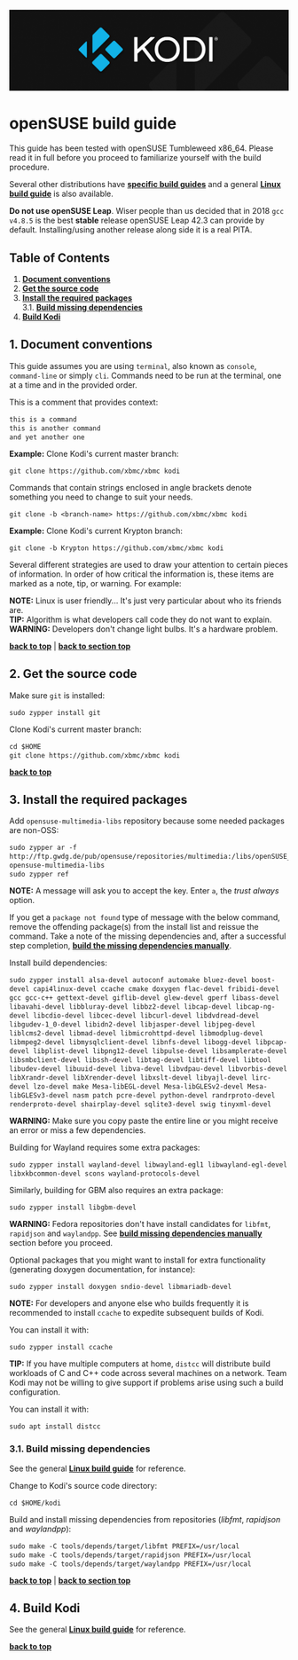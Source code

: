 ![Kodi Logo](resources/banner_slim.png)

# openSUSE build guide
This guide has been tested with openSUSE Tumbleweed x86_64. Please read it in full before you proceed to familiarize yourself with the build procedure.

Several other distributions have **[specific build guides](README.md)** and a general **[Linux build guide](README.Linux.md)** is also available.

**Do not use openSUSE Leap**. Wiser people than us decided that in 2018 `gcc v4.8.5` is the best **stable** release openSUSE Leap 42.3 can provide by default. Installing/using another release along side it is a real PITA.

## Table of Contents
1. **[Document conventions](#1-document-conventions)**
2. **[Get the source code](#2-get-the-source-code)**
3. **[Install the required packages](#3-install-the-required-packages)**  
  3.1. **[Build missing dependencies](#31-build-missing-dependencies)**
4. **[Build Kodi](#4-build-kodi)**

## 1. Document conventions
This guide assumes you are using `terminal`, also known as `console`, `command-line` or simply `cli`. Commands need to be run at the terminal, one at a time and in the provided order.

This is a comment that provides context:
```
this is a command
this is another command
and yet another one
```

**Example:** Clone Kodi's current master branch:
```
git clone https://github.com/xbmc/xbmc kodi
```

Commands that contain strings enclosed in angle brackets denote something you need to change to suit your needs.
```
git clone -b <branch-name> https://github.com/xbmc/xbmc kodi
```

**Example:** Clone Kodi's current Krypton branch:
```
git clone -b Krypton https://github.com/xbmc/xbmc kodi
```

Several different strategies are used to draw your attention to certain pieces of information. In order of how critical the information is, these items are marked as a note, tip, or warning. For example:
 
**NOTE:** Linux is user friendly... It's just very particular about who its friends are.  
**TIP:** Algorithm is what developers call code they do not want to explain.  
**WARNING:** Developers don't change light bulbs. It's a hardware problem.

**[back to top](#table-of-contents)** | **[back to section top](#1-document-conventions)**

## 2. Get the source code
Make sure `git` is installed:
```
sudo zypper install git
```

Clone Kodi's current master branch:
```
cd $HOME
git clone https://github.com/xbmc/xbmc kodi
```

**[back to top](#table-of-contents)**

## 3. Install the required packages
Add `opensuse-multimedia-libs` repository because some needed packages are non-OSS:
```
sudo zypper ar -f http://ftp.gwdg.de/pub/opensuse/repositories/multimedia:/libs/openSUSE_Tumbleweed/ opensuse-multimedia-libs
sudo zypper ref
```

**NOTE:** A message will ask you to accept the key. Enter `a`, the *trust always* option.

If you get a `package not found` type of message with the below command, remove the offending package(s) from the install list and reissue the command. Take a note of the missing dependencies and, after a successful step completion, **[build the missing dependencies manually](#31-build-missing-dependencies)**.

Install build dependencies:
```
sudo zypper install alsa-devel autoconf automake bluez-devel boost-devel capi4linux-devel ccache cmake doxygen flac-devel fribidi-devel gcc gcc-c++ gettext-devel giflib-devel glew-devel gperf libass-devel libavahi-devel libbluray-devel libbz2-devel libcap-devel libcap-ng-devel libcdio-devel libcec-devel libcurl-devel libdvdread-devel libgudev-1_0-devel libidn2-devel libjasper-devel libjpeg-devel liblcms2-devel libmad-devel libmicrohttpd-devel libmodplug-devel libmpeg2-devel libmysqlclient-devel libnfs-devel libogg-devel libpcap-devel libplist-devel libpng12-devel libpulse-devel libsamplerate-devel libsmbclient-devel libssh-devel libtag-devel libtiff-devel libtool libudev-devel libuuid-devel libva-devel libvdpau-devel libvorbis-devel libXrandr-devel libXrender-devel libxslt-devel libyajl-devel lirc-devel lzo-devel make Mesa-libEGL-devel Mesa-libGLESv2-devel Mesa-libGLESv3-devel nasm patch pcre-devel python-devel randrproto-devel renderproto-devel shairplay-devel sqlite3-devel swig tinyxml-devel
```

**WARNING:** Make sure you copy paste the entire line or you might receive an error or miss a few dependencies.

Building for Wayland requires some extra packages:
```
sudo zypper install wayland-devel libwayland-egl1 libwayland-egl-devel libxkbcommon-devel scons wayland-protocols-devel
```

Similarly, building for GBM also requires an extra package:
```
sudo zypper install libgbm-devel
```

**WARNING:** Fedora repositories don't have install candidates for `libfmt`, `rapidjson` and `waylandpp`. See **[build missing dependencies manually](#31-build-missing-dependencies)** section before you proceed.

Optional packages that you might want to install for extra functionality (generating doxygen documentation, for instance):
```
sudo zypper install doxygen sndio-devel libmariadb-devel
```

**NOTE:** For developers and anyone else who builds frequently it is recommended to install `ccache` to expedite subsequent builds of Kodi.

You can install it with:
```
sudo zypper install ccache
```

**TIP:** If you have multiple computers at home, `distcc` will distribute build workloads of C and C++ code across several machines on a network. Team Kodi may not be willing to give support if problems arise using such a build configuration.

You can install it with:
```
sudo apt install distcc
```

### 3.1. Build missing dependencies
See the general **[Linux build guide](README.Linux.md)** for reference.

Change to Kodi's source code directory:
```
cd $HOME/kodi
```

Build and install missing dependencies from repositories (*libfmt*, *rapidjson* and *waylandpp*):
```
sudo make -C tools/depends/target/libfmt PREFIX=/usr/local
sudo make -C tools/depends/target/rapidjson PREFIX=/usr/local
sudo make -C tools/depends/target/waylandpp PREFIX=/usr/local
```

**[back to top](#table-of-contents)** | **[back to section top](#3-install-the-required-packages)**

## 4. Build Kodi
See the general **[Linux build guide](README.Linux.md)** for reference.

**[back to top](#table-of-contents)**

